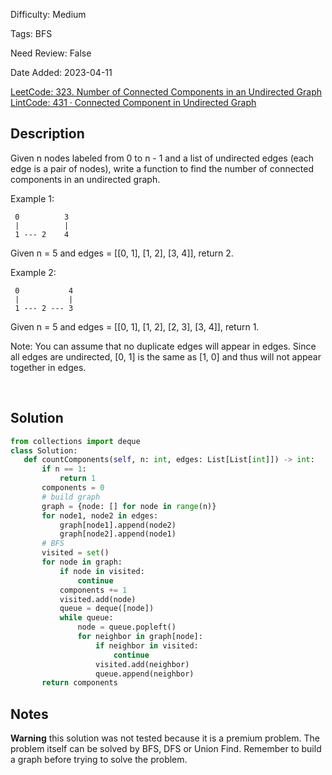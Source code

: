Difficulty: Medium

Tags: BFS

Need Review: False

Date Added: 2023-04-11

[LeetCode: 323. Number of Connected Components in an Undirected Graph](https://leetcode.com/problems/number-of-connected-components-in-an-undirected-graph/)
[LintCode: 431 · Connected Component in Undirected Graph](https://www.lintcode.com/problem/431/)

## Description 

Given n nodes labeled from 0 to n - 1 and a list of undirected edges (each edge is a pair of nodes), write a function to find the number of connected components in an undirected graph.

Example 1:

     0          3
     |          |
     1 --- 2    4
Given n = 5 and edges = [[0, 1], [1, 2], [3, 4]], return 2.

Example 2:

     0           4
     |           |
     1 --- 2 --- 3
Given n = 5 and edges = [[0, 1], [1, 2], [2, 3], [3, 4]], return 1.

Note:
You can assume that no duplicate edges will appear in edges. Since all edges are undirected, [0, 1] is the same as [1, 0] and thus will not appear together in edges.
 





 

## Solution 
 ```python 
from collections import deque
class Solution:
    def countComponents(self, n: int, edges: List[List[int]]) -> int:
        if n == 1:
            return 1
        components = 0
        # build graph
        graph = {node: [] for node in range(n)}
        for node1, node2 in edges:
            graph[node1].append(node2)
            graph[node2].append(node1)
        # BFS
        visited = set()
        for node in graph:
            if node in visited:
                continue
            components += 1
            visited.add(node)
            queue = deque([node])
            while queue:
                node = queue.popleft()
                for neighbor in graph[node]:
                    if neighbor in visited:
                        continue
                    visited.add(neighbor)
                    queue.append(neighbor)
        return components
 ``` 
## Notes
**Warning** this solution was not tested because it is a premium problem. The problem itself can be solved
by BFS, DFS or Union Find. Remember to build a graph before trying to solve the problem.